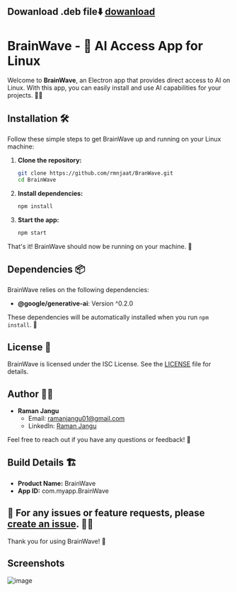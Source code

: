 ## Dowanload .deb file⬇️   [dowanload](https://drive.google.com/file/d/1DjrdnE-213dRanGz8LyW2jLg1WCJmeLg/view?usp=drive_link)

# BrainWave - 🚀 AI Access App for Linux

Welcome to **BrainWave**, an Electron app that provides direct access to AI on Linux. With this app, you can easily install and use AI capabilities for your projects. 🧠✨

## Installation 🛠️

Follow these simple steps to get BrainWave up and running on your Linux machine:

1. **Clone the repository:**
   ```bash
   git clone https://github.com/rmnjaat/BranWave.git
   cd BrainWave
   ```

2. **Install dependencies:**
   ```bash
   npm install
   ```

3. **Start the app:**
   ```bash
   npm start
   ```

That's it! BrainWave should now be running on your machine. 🎉

## Dependencies 📦

BrainWave relies on the following dependencies:

- **@google/generative-ai**: Version ^0.2.0

These dependencies will be automatically installed when you run `npm install`. 🔄

## License 📜

BrainWave is licensed under the ISC License. See the [LICENSE](LICENSE) file for details.

## Author 👨‍💻

- **Raman Jangu**
  - Email: ramanjangu01@gmail.com
  - LinkedIn: [Raman Jangu](https://linkedin.com/in/raman-jangu)

Feel free to reach out if you have any questions or feedback! 🚀

## Build Details 🏗️

- **Product Name:** BrainWave
- **App ID:** com.myapp.BrainWave


## 🐛  For any issues or feature requests, please [create an issue](https://github.com/rmnjaat/BranWave/issues). 🐛🚀


Thank you for using BrainWave! 🙌

## Screenshots
![image](https://github.com/user-attachments/assets/58d014aa-8ee5-45a8-97ae-7ecd710e28a0)
